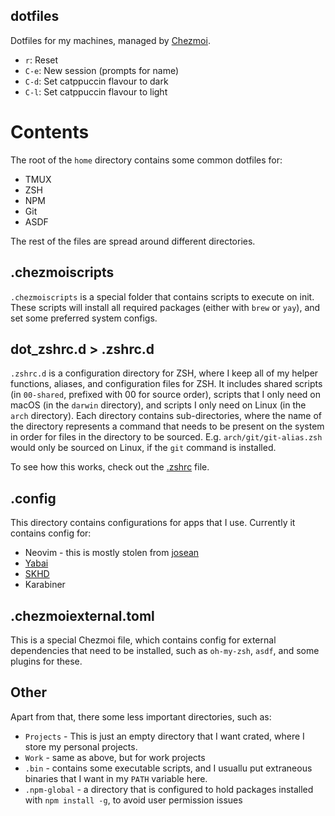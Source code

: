 ## dotfiles

Dotfiles for my machines, managed by [Chezmoi](https://chezmoi.io).

-   `r`: Reset
-   `C-e`: New session (prompts for name)
-   `C-d`: Set catppuccin flavour to dark
-   `C-l`: Set catppuccin flavour to light

# Contents

The root of the `home` directory contains some common dotfiles for:

-   TMUX
-   ZSH
-   NPM
-   Git
-   ASDF

The rest of the files are spread around different directories.

## .chezmoiscripts

`.chezmoiscripts` is a special folder that contains scripts to execute on init. These scripts will install all required packages (either with `brew` or `yay`), and set some preferred system configs.

## dot_zshrc.d > .zshrc.d

`.zshrc.d` is a configuration directory for ZSH, where I keep all of my helper functions, aliases, and configuration files for ZSH. It includes shared scripts (in `00-shared`, prefixed with 00 for source order), scripts that I only need on macOS (in the `darwin` directory), and scripts I only need on Linux (in the `arch` directory). Each directory contains sub-directories, where the name of the directory represents a command that needs to be present on the system in order for files in the directory to be sourced. E.g. `arch/git/git-alias.zsh` would only be sourced on Linux, if the `git` command is installed.

To see how this works, check out the [.zshrc](home/dot_zshrc.tmpl) file.

## .config

This directory contains configurations for apps that I use. Currently it contains config for:

-   Neovim - this is mostly stolen from [josean](https://github.com/josean-dev/dev-environment-files)
-   [Yabai](https://github.com/koekeishiya/yabai)
-   [SKHD](https://github.com/koekeishiya/skhd)
-   Karabiner

## .chezmoiexternal.toml

This is a special Chezmoi file, which contains config for external dependencies that need to be installed, such as `oh-my-zsh`, `asdf`, and some plugins for these.

## Other

Apart from that, there some less important directories, such as:

-   `Projects` - This is just an empty directory that I want crated, where I store my personal projects.
-   `Work` - same as above, but for work projects
-   `.bin` - contains some executable scripts, and I usuallu put extraneous binaries that I want in my `PATH` variable here.
-   `.npm-global` - a directory that is configured to hold packages installed with `npm install -g`, to avoid user permission issues
